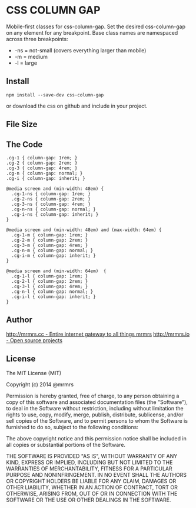 # CSS COLUMN GAP

  Mobile-first classes for css-column-gap.
  Set the desired css-column-gap on any element for any breakpoint.
  Base class names are namespaced across three breakpoints:

*  -ns = not-small (covers everything larger than mobile)
*  -m  = medium
*  -l  = large

## Install
```
npm install --save-dev css-column-gap
```
or download the css on github and include in your project.

## File Size


## The Code
```
.cg-1 { column-gap: 1rem; }
.cg-2 { column-gap: 2rem; }
.cg-3 { column-gap: 4rem; }
.cg-n { column-gap: normal; }
.cg-i { column-gap: inherit; }

@media screen and (min-width: 48em) {
  .cg-1-ns { column-gap: 1rem; }
  .cg-2-ns { column-gap: 2rem; }
  .cg-3-ns { column-gap: 4rem; }
  .cg-n-ns { column-gap: normal; }
  .cg-i-ns { column-gap: inherit; }
}

@media screen and (min-width: 48em) and (max-width: 64em) {
  .cg-1-m { column-gap: 1rem; }
  .cg-2-m { column-gap: 2rem; }
  .cg-3-m { column-gap: 4rem; }
  .cg-n-m { column-gap: normal; }
  .cg-i-m { column-gap: inherit; }
}

@media screen and (min-width: 64em)  {
  .cg-1-l { column-gap: 1rem; }
  .cg-2-l { column-gap: 2rem; }
  .cg-3-l { column-gap: 4rem; }
  .cg-n-l { column-gap: normal; }
  .cg-i-l { column-gap: inherit; }
}

```

## Author

[http://mrmrs.cc - Entire internet gateway to all things mrmrs](http://mrmrs.cc)
[http://mrmrs.io - Open source projects](http://mrmrs.io)

## License

The MIT License (MIT)

Copyright (c) 2014 @mrmrs

Permission is hereby granted, free of charge, to any person obtaining a copy
of this software and associated documentation files (the "Software"), to deal
in the Software without restriction, including without limitation the rights
to use, copy, modify, merge, publish, distribute, sublicense, and/or sell
copies of the Software, and to permit persons to whom the Software is
furnished to do so, subject to the following conditions:

The above copyright notice and this permission notice shall be included in
all copies or substantial portions of the Software.

THE SOFTWARE IS PROVIDED "AS IS", WITHOUT WARRANTY OF ANY KIND, EXPRESS OR
IMPLIED, INCLUDING BUT NOT LIMITED TO THE WARRANTIES OF MERCHANTABILITY,
FITNESS FOR A PARTICULAR PURPOSE AND NONINFRINGEMENT. IN NO EVENT SHALL THE
AUTHORS OR COPYRIGHT HOLDERS BE LIABLE FOR ANY CLAIM, DAMAGES OR OTHER
LIABILITY, WHETHER IN AN ACTION OF CONTRACT, TORT OR OTHERWISE, ARISING FROM,
OUT OF OR IN CONNECTION WITH THE SOFTWARE OR THE USE OR OTHER DEALINGS IN
THE SOFTWARE.

